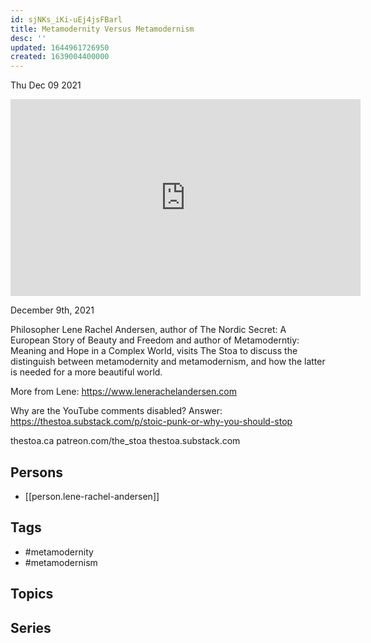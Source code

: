 ```yaml
---
id: sjNKs_iKi-uEj4jsFBarl
title: Metamodernity Versus Metamodernism
desc: ''
updated: 1644961726950
created: 1639004400000
---
```





Thu Dec 09 2021

<iframe width="560" height="315" src="https://www.youtube.com/embed/2Qtbyd4v83Q" title="Metamodernity Versus Metamodernism w/ Lene Rachel Andersen" frameborder="0" allow="accelerometer; autoplay; clipboard-write; encrypted-media; gyroscope; picture-in-picture" allowfullscreen ></iframe>

December 9th, 2021

Philosopher Lene Rachel Andersen, author of The Nordic Secret: A European Story of Beauty and Freedom and author of Metamoderntiy: Meaning and Hope in a Complex World, visits The Stoa to discuss the distinguish between metamodernity and metamodernism, and how the latter is needed for a more beautiful world.

More from Lene: https://www.lenerachelandersen.com

Why are the YouTube comments disabled? Answer: https://thestoa.substack.com/p/stoic-punk-or-why-you-should-stop

thestoa.ca
patreon.com/the_stoa
thestoa.substack.com

## Persons

- [[person.lene-rachel-andersen]]

## Tags

- #metamodernity
- #metamodernism

## Topics



## Series



